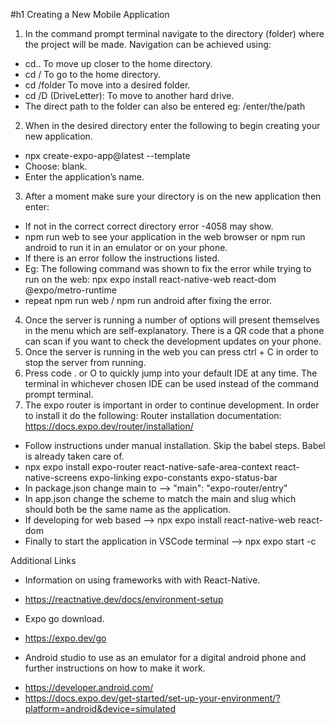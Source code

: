 #h1 Creating a New Mobile Application
1.	In the command prompt terminal navigate to the directory (folder) where the project will be made. Navigation can be achieved using:
-	cd..  To move up closer to the home directory.
-	cd / To go to the home directory.
-	cd /folder To move into a desired folder.
-	cd /D (DriveLetter): To move to another hard drive.
-	The direct path to the folder can also be entered eg: /enter/the/path
2.	When in the desired directory enter the following to begin creating your new application.
-	npx create-expo-app@latest --template
-	Choose: blank. 
-	Enter the application’s name.
3.	After a moment make sure your directory is on the new application then enter:
-  If not in the correct correct directory error -4058 may show.
-	npm run web to see your application in the web browser or npm run android to run it in an emulator or on your phone.
-	If there is an error follow the instructions listed. 
-	Eg: The following command was shown to fix the error while trying to run on the web: npx expo install react-native-web react-dom @expo/metro-runtime 
-	repeat npm run web / npm run android after fixing the error.
4.	Once the server is running a number of options will present themselves in the menu which are self-explanatory. There is a QR code that a phone can scan if you want to check the development updates on your phone.
5.	Once the server is running in the web you can press ctrl + C in order to stop the server from running.
6.	Press code . or O to quickly jump into your default IDE at any time. The terminal in whichever chosen IDE can be used instead of the command prompt terminal.
7.	The expo router is important in order to continue development. In order to install it do the following:
Router installation documentation: https://docs.expo.dev/router/installation/
-	Follow instructions under manual installation. Skip the babel steps. Babel is already taken care of.
-	npx expo install expo-router react-native-safe-area-context react-native-screens expo-linking expo-constants expo-status-bar
-	In package.json change main to --> "main": "expo-router/entry"
-	In app.json change the scheme to match the main and slug which should both be the same name as the application.
-	If developing for web based --> npx expo install react-native-web react-dom
-	Finally to start the application in VSCode terminal --> npx expo start -c

Additional Links
-	Information on using frameworks with with React-Native.
+	https://reactnative.dev/docs/environment-setup
-	Expo go download.
+	https://expo.dev/go
-	Android studio to use as an emulator for a digital android phone and further instructions on how to make it work.
+	https://developer.android.com/
+	https://docs.expo.dev/get-started/set-up-your-environment/?platform=android&device=simulated
